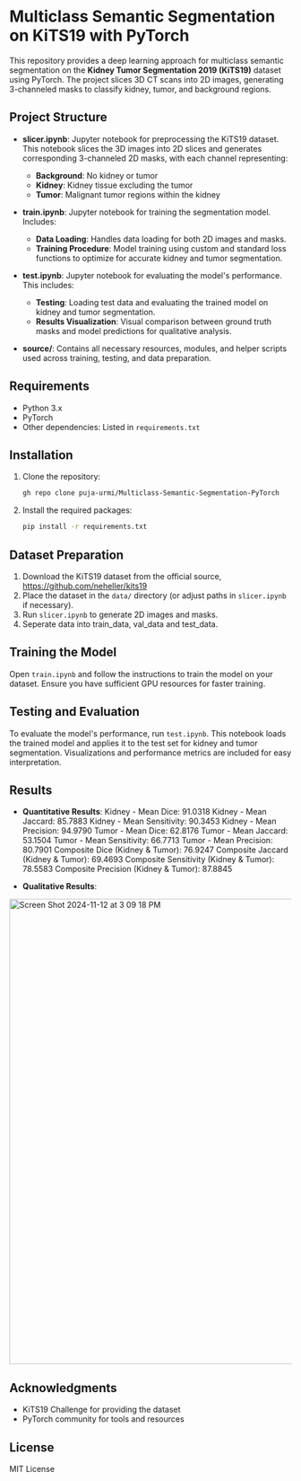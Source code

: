 # Multiclass Semantic Segmentation on KiTS19 with PyTorch

This repository provides a deep learning approach for multiclass semantic segmentation on the **Kidney Tumor Segmentation 2019 (KiTS19)** dataset using PyTorch. The project slices 3D CT scans into 2D images, generating 3-channeled masks to classify kidney, tumor, and background regions.

## Project Structure

- **slicer.ipynb**: Jupyter notebook for preprocessing the KiTS19 dataset. This notebook slices the 3D images into 2D slices and generates corresponding 3-channeled 2D masks, with each channel representing:
  - **Background**: No kidney or tumor
  - **Kidney**: Kidney tissue excluding the tumor
  - **Tumor**: Malignant tumor regions within the kidney

- **train.ipynb**: Jupyter notebook for training the segmentation model. Includes:
  - **Data Loading**: Handles data loading for both 2D images and masks.
  - **Training Procedure**: Model training using custom and standard loss functions to optimize for accurate kidney and tumor segmentation.

- **test.ipynb**: Jupyter notebook for evaluating the model's performance. This includes:
  - **Testing**: Loading test data and evaluating the trained model on kidney and tumor segmentation.
  - **Results Visualization**: Visual comparison between ground truth masks and model predictions for qualitative analysis.

- **source/**: Contains all necessary resources, modules, and helper scripts used across training, testing, and data preparation.

## Requirements

- Python 3.x
- PyTorch
- Other dependencies: Listed in `requirements.txt`

## Installation

1. Clone the repository:
   ```bash
   gh repo clone puja-urmi/Multiclass-Semantic-Segmentation-PyTorch
   ```

2. Install the required packages:
   ```bash
   pip install -r requirements.txt
   ```

## Dataset Preparation

1. Download the KiTS19 dataset from the official source, https://github.com/neheller/kits19
2. Place the dataset in the `data/` directory (or adjust paths in `slicer.ipynb` if necessary).
3. Run `slicer.ipynb` to generate 2D images and masks.
4. Seperate data into train_data, val_data and test_data. 

## Training the Model

Open `train.ipynb` and follow the instructions to train the model on your dataset. Ensure you have sufficient GPU resources for faster training.

## Testing and Evaluation

To evaluate the model's performance, run `test.ipynb`. This notebook loads the trained model and applies it to the test set for kidney and tumor segmentation. Visualizations and performance metrics are included for easy interpretation.

## Results
- **Quantitative Results**:
Kidney - Mean Dice: 91.0318
Kidney - Mean Jaccard: 85.7883
Kidney - Mean Sensitivity: 90.3453
Kidney - Mean Precision: 94.9790
Tumor - Mean Dice: 62.8176
Tumor - Mean Jaccard: 53.1504
Tumor - Mean Sensitivity: 66.7713
Tumor - Mean Precision: 80.7901
Composite Dice (Kidney & Tumor): 76.9247
Composite Jaccard (Kidney & Tumor): 69.4693
Composite Sensitivity (Kidney & Tumor): 78.5583
Composite Precision (Kidney & Tumor): 87.8845
  
- **Qualitative Results**:
<img width="829" alt="Screen Shot 2024-11-12 at 3 09 18 PM" src="https://github.com/user-attachments/assets/c8608beb-f791-4d30-885f-b32a11467418">


## Acknowledgments

- KiTS19 Challenge for providing the dataset
- PyTorch community for tools and resources

## License

MIT License
